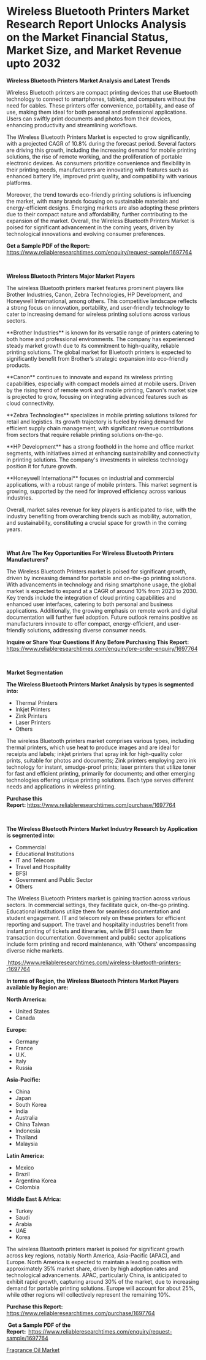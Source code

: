 <p><h1>Wireless Bluetooth Printers Market Research Report Unlocks Analysis on the Market Financial Status, Market Size, and Market Revenue upto 2032</h1></p><p><strong>Wireless Bluetooth Printers Market Analysis and Latest Trends</strong></p>
<p><p>Wireless Bluetooth printers are compact printing devices that use Bluetooth technology to connect to smartphones, tablets, and computers without the need for cables. These printers offer convenience, portability, and ease of use, making them ideal for both personal and professional applications. Users can swiftly print documents and photos from their devices, enhancing productivity and streamlining workflows.</p><p>The Wireless Bluetooth Printers Market is expected to grow significantly, with a projected CAGR of 10.8% during the forecast period. Several factors are driving this growth, including the increasing demand for mobile printing solutions, the rise of remote working, and the proliferation of portable electronic devices. As consumers prioritize convenience and flexibility in their printing needs, manufacturers are innovating with features such as enhanced battery life, improved print quality, and compatibility with various platforms.</p><p>Moreover, the trend towards eco-friendly printing solutions is influencing the market, with many brands focusing on sustainable materials and energy-efficient designs. Emerging markets are also adopting these printers due to their compact nature and affordability, further contributing to the expansion of the market. Overall, the Wireless Bluetooth Printers Market is poised for significant advancement in the coming years, driven by technological innovations and evolving consumer preferences.</p></p>
<p><strong>Get a Sample PDF of the Report:&nbsp;</strong> <a href="https://www.reliableresearchtimes.com/enquiry/request-sample/1697764?utm_campaign=2740&utm_medium=2&utm_source=Github&utm_content=ia&utm_term=04042025&utm_id=wireless-bluetooth-printers">https://www.reliableresearchtimes.com/enquiry/request-sample/1697764</a></p>
<p>&nbsp;</p>
<p><strong>Wireless Bluetooth Printers Major Market Players</strong></p>
<p><p>The wireless Bluetooth printers market features prominent players like Brother Industries, Canon, Zebra Technologies, HP Development, and Honeywell International, among others. This competitive landscape reflects a strong focus on innovation, portability, and user-friendly technology to cater to increasing demand for wireless printing solutions across various sectors.</p><p>**Brother Industries** is known for its versatile range of printers catering to both home and professional environments. The company has experienced steady market growth due to its commitment to high-quality, reliable printing solutions. The global market for Bluetooth printers is expected to significantly benefit from Brother’s strategic expansion into eco-friendly products.</p><p>**Canon** continues to innovate and expand its wireless printing capabilities, especially with compact models aimed at mobile users. Driven by the rising trend of remote work and mobile printing, Canon's market size is projected to grow, focusing on integrating advanced features such as cloud connectivity.</p><p>**Zebra Technologies** specializes in mobile printing solutions tailored for retail and logistics. Its growth trajectory is fueled by rising demand for efficient supply chain management, with significant revenue contributions from sectors that require reliable printing solutions on-the-go.</p><p>**HP Development** has a strong foothold in the home and office market segments, with initiatives aimed at enhancing sustainability and connectivity in printing solutions. The company's investments in wireless technology position it for future growth.</p><p>**Honeywell International** focuses on industrial and commercial applications, with a robust range of mobile printers. This market segment is growing, supported by the need for improved efficiency across various industries.</p><p>Overall, market sales revenue for key players is anticipated to rise, with the industry benefiting from overarching trends such as mobility, automation, and sustainability, constituting a crucial space for growth in the coming years.</p></p>
<p>&nbsp;</p>
<p><strong>What Are The Key Opportunities For Wireless Bluetooth Printers Manufacturers?</strong></p>
<p><p>The Wireless Bluetooth Printers market is poised for significant growth, driven by increasing demand for portable and on-the-go printing solutions. With advancements in technology and rising smartphone usage, the global market is expected to expand at a CAGR of around 10% from 2023 to 2030. Key trends include the integration of cloud printing capabilities and enhanced user interfaces, catering to both personal and business applications. Additionally, the growing emphasis on remote work and digital documentation will further fuel adoption. Future outlook remains positive as manufacturers innovate to offer compact, energy-efficient, and user-friendly solutions, addressing diverse consumer needs.</p></p>
<p><strong>Inquire or Share Your Questions If Any Before Purchasing This Report:</strong> <a href="https://www.reliableresearchtimes.com/enquiry/pre-order-enquiry/1697764?utm_campaign=2740&utm_medium=2&utm_source=Github&utm_content=ia&utm_term=04042025&utm_id=wireless-bluetooth-printers">https://www.reliableresearchtimes.com/enquiry/pre-order-enquiry/1697764</a></p>
<p>&nbsp;</p>
<p><strong>Market Segmentation</strong></p>
<p><strong>The Wireless Bluetooth Printers Market Analysis by types is segmented into:</strong></p>
<p><ul><li>Thermal Printers</li><li>Inkjet Printers</li><li>Zink Printers</li><li>Laser Printers</li><li>Others</li></ul></p>
<p><p>The wireless Bluetooth printers market comprises various types, including thermal printers, which use heat to produce images and are ideal for receipts and labels; inkjet printers that spray ink for high-quality color prints, suitable for photos and documents; Zink printers employing zero ink technology for instant, smudge-proof prints; laser printers that utilize toner for fast and efficient printing, primarily for documents; and other emerging technologies offering unique printing solutions. Each type serves different needs and applications in wireless printing.</p></p>
<p><strong>Purchase this Report:&nbsp;</strong><a href="https://www.reliableresearchtimes.com/purchase/1697764?utm_campaign=2740&utm_medium=2&utm_source=Github&utm_content=ia&utm_term=04042025&utm_id=wireless-bluetooth-printers">https://www.reliableresearchtimes.com/purchase/1697764</a></p>
<p>&nbsp;</p>
<p><strong>The Wireless Bluetooth Printers Market Industry Research by Application is segmented into:</strong></p>
<p><ul><li>Commercial</li><li>Educational Institutions</li><li>IT and Telecom</li><li>Travel and Hospitality</li><li>BFSI</li><li>Government and Public Sector</li><li>Others</li></ul></p>
<p><p>The Wireless Bluetooth Printers market is gaining traction across various sectors. In commercial settings, they facilitate quick, on-the-go printing. Educational institutions utilize them for seamless documentation and student engagement. IT and telecom rely on these printers for efficient reporting and support. The travel and hospitality industries benefit from instant printing of tickets and itineraries, while BFSI uses them for transaction documentation. Government and public sector applications include form printing and record maintenance, with 'Others' encompassing diverse niche markets.</p></p>
<p><a href="https://www.reliableresearchtimes.com/wireless-bluetooth-printers-r1697764?utm_campaign=2740&utm_medium=2&utm_source=Github&utm_content=ia&utm_term=04042025&utm_id=wireless-bluetooth-printers">&nbsp;https://www.reliableresearchtimes.com/wireless-bluetooth-printers-r1697764</a></p>
<p><strong>In terms of Region, the Wireless Bluetooth Printers Market Players available by Region are:</strong></p>
<p>
    <p> <strong> North America: </strong>
        <ul>
            <li>United States</li>
            <li>Canada</li>
        </ul>
        </p> 
    <p> <strong> Europe: </strong>
        <ul>
            <li>Germany</li>
            <li>France</li>
            <li>U.K.</li>
            <li>Italy</li>
            <li>Russia</li>
        </ul>
        </p> 
    <p> <strong> Asia-Pacific: </strong>
        <ul>
            <li>China</li>
            <li>Japan</li>
            <li>South Korea</li>
            <li>India</li>
            <li>Australia</li>
            <li>China Taiwan</li>
            <li>Indonesia</li>
            <li>Thailand</li>
            <li>Malaysia</li>
        </ul>
        </p> 
    <p> <strong> Latin America: </strong>
        <ul>
            <li>Mexico</li>
            <li>Brazil</li>
            <li>Argentina Korea</li>
            <li>Colombia</li>
        </ul>
        </p> 
    <p> <strong> Middle East & Africa: </strong>
        <ul>
            <li>Turkey</li>
            <li>Saudi</li>
            <li>Arabia</li>
            <li>UAE</li>
            <li>Korea</li>
        </ul>
    </p>
    </p>
<p><p>The wireless Bluetooth printers market is poised for significant growth across key regions, notably North America, Asia-Pacific (APAC), and Europe. North America is expected to maintain a leading position with approximately 35% market share, driven by high adoption rates and technological advancements. APAC, particularly China, is anticipated to exhibit rapid growth, capturing around 30% of the market, due to increasing demand for portable printing solutions. Europe will account for about 25%, while other regions will collectively represent the remaining 10%.</p></p>
<p><strong>Purchase this Report: </strong><a href="https://www.reliableresearchtimes.com/purchase/1697764?utm_campaign=2740&utm_medium=2&utm_source=Github&utm_content=ia&utm_term=04042025&utm_id=wireless-bluetooth-printers">https://www.reliableresearchtimes.com/purchase/1697764</a></p>
<p>&nbsp;<strong>Get a Sample PDF of the Report:&nbsp;&nbsp;</strong><a href="https://www.reliableresearchtimes.com/enquiry/request-sample/1697764?utm_campaign=2740&utm_medium=2&utm_source=Github&utm_content=ia&utm_term=04042025&utm_id=wireless-bluetooth-printers">https://www.reliableresearchtimes.com/enquiry/request-sample/1697764</a></p>
<p><strong></strong></p>
<p><p><a href="https://github.com/djembashote/Market-Research-Report-List-1/blob/main/fragrance-oil-market.md?utm_campaign=2740&utm_medium=2&utm_source=Github&utm_content=ia&utm_term=04042025&utm_id=wireless-bluetooth-printers">Fragrance Oil Market</a></p></p>